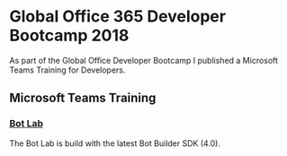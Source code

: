# Global Office 365 Developer Bootcamp 2018
As part of the Global Office Developer Bootcamp I published a Microsoft Teams Training for Developers.

## Microsoft Teams Training 
### [Bot Lab](/docs/bot-lab.md)
The Bot Lab is build with the latest Bot Builder SDK (4.0). 
